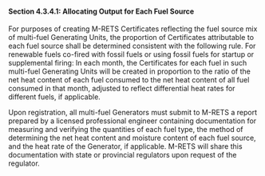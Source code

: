 #### Section 4.3.4.1: Allocating Output for Each Fuel Source

For purposes of creating M-RETS Certificates reflecting the fuel source mix of multi-fuel Generating Units, the proportion of Certificates attributable to each fuel source shall be determined consistent with the following rule. For renewable fuels co-fired with fossil fuels or using fossil fuels for startup or supplemental firing: In each month, the Certificates for each fuel in such multi-fuel Generating Units will be created in proportion to the ratio of the net heat content of each fuel consumed to the net heat content of all fuel consumed in that month, adjusted to reflect differential heat rates for different fuels, if applicable.

Upon registration, all multi-fuel Generators must submit to M-RETS a report prepared by a licensed professional engineer containing documentation for measuring and verifying the quantities of each fuel type, the method of determining the net heat content and moisture content of each fuel source, and the heat rate of the Generator, if applicable. M-RETS will share this documentation with state or provincial regulators upon request of the regulator.
